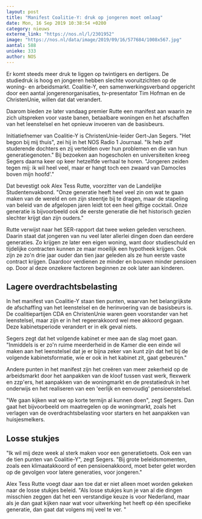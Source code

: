 ```yaml
---
layout: post
title: "Manifest Coalitie-Y: druk op jongeren moet omlaag"
date: Mon, 16 Sep 2019 10:38:54 +0200
category: nieuws
externe_link: "https://nos.nl/l/2301952"
image: "https://nos.nl/data/image/2019/09/16/577684/1008x567.jpg"
aantal: 588
unieke: 333
author: NOS
---
```


<p>Er komt steeds meer druk te liggen op twintigers en dertigers. De studiedruk is hoog en jongeren hebben slechte vooruitzichten op de woning- en arbeidsmarkt. Coalitie-Y, een samenwerkingsverband opgericht door een aantal jongerenorganisaties, tv-presentator Tim Hofman en de ChristenUnie, willen dat dat verandert.</p>
<p>Daarom bieden ze later vandaag premier Rutte een manifest aan waarin ze zich uitspreken voor vaste banen, betaalbare woningen en het afschaffen van het leenstelsel en het opnieuw invoeren van de basisbeurs.</p>
<p>Initiatiefnemer van Coalitie-Y is ChristenUnie-leider Gert-Jan Segers. "Het begon bij mij thuis", zei hij in het NOS Radio 1 Journaal. "Ik heb zelf studerende dochters en zij vertelden over hun problemen en die van hun generatiegenoten." Bij bezoeken aan hogescholen en universiteiten kreeg Segers daarna keer op keer hetzelfde verhaal te horen. "Jongeren zeiden tegen mij: ik wil heel veel, maar er hangt toch een zwaard van Damocles boven mijn hoofd'."</p>
<p>Dat bevestigt ook Alex Tess Rutte, voorzitter van de Landelijke Studentenvakbond. "Onze generatie heeft heel veel zin om wat te gaan maken van de wereld en om zijn steentje bij te dragen, maar de stapeling van beleid van de afgelopen jaren leidt tot een heel giftige cocktail. Onze generatie is bijvoorbeeld ook de eerste generatie die het historisch gezien slechter krijgt dan zijn ouders."</p>
<p>Rutte verwijst naar het SER-rapport dat twee weken geleden verscheen. Daarin staat dat jongeren van nu veel later allerlei dingen doen dan eerdere generaties. Zo krijgen ze later een eigen woning, want door studieschuld en tijdelijke contracten kunnen ze maar moeilijk een hypotheek krijgen. Ook zijn ze zo'n drie jaar ouder dan tien jaar geleden als ze hun eerste vaste contract krijgen. Daardoor verdienen ze minder en bouwen minder pensioen op. Door al deze onzekere factoren beginnen ze ook later aan kinderen.</p>
<h2>Lagere overdrachtsbelasting</h2>
<p>In het manifest van Coalitie-Y staan tien punten, waarvan het belangrijkste de afschaffing van het leenstelsel en de herinvoering van de basisbeurs is. De coalitiepartijen CDA en ChristenUnie waren geen voorstander van het leenstelsel, maar zijn er in het regeerakkoord wel mee akkoord gegaan. Deze kabinetsperiode verandert er in elk geval niets.</p>
<p>Segers zegt dat het volgende kabinet er mee aan de slag moet gaan. "Inmiddels is er zo'n ruime meerderheid in de Kamer die een einde wil maken aan het leenstelsel dat je er bijna zeker van kunt zijn dat het bij de volgende kabinetsformatie, wie er ook in het kabinet zit, gaat gebeuren."</p>
<p>Andere punten in het manifest zijn het creëren van meer zekerheid op de arbeidsmarkt door het aanpakken van de kloof tussen vast werk, flexwerk en zzp'ers, het aanpakken van de woningmarkt en de prestatiedruk in het onderwijs en het realiseren van een 'eerlijk en eenvoudig' pensioenstelsel.</p>
<p>"We gaan kijken wat we op korte termijn al kunnen doen", zegt Segers. Dan gaat het bijvoorbeeld om maatregelen op de woningmarkt, zoals het verlagen van de overdrachtsbelasting voor starters en het aanpakken van huisjesmelkers.</p>
<h2>Losse stukjes</h2>
<p>"Ik wil mij deze week al sterk maken voor een generatietoets. Ook een van de tien punten van Coalitie-Y", zegt Segers. "Bij grote beleidsmomenten, zoals een klimaatakkoord of een pensioenakkoord, moet beter gelet worden op de gevolgen voor latere generaties, voor jongeren." </p>
<p>Alex Tess Rutte voegt daar aan toe dat er niet alleen moet worden gekeken naar de losse stukjes beleid. "Als losse stukjes kun je van al die dingen misschien zeggen dat het een verstandige keuze is voor Nederland, maar als je dan gaat kijken naar wat voor uitwerking het heeft op één specifieke generatie, dan gaat dat volgens mij veel te ver. "</p>
